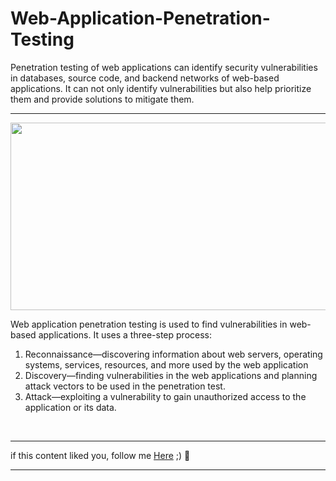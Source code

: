 # Web-Application-Penetration-Testing
Penetration testing of web applications can identify security vulnerabilities in databases, source code, and backend networks of web-based applications. It can not only identify vulnerabilities but also help prioritize them and provide solutions to mitigate them.

*****

<p align="center">
<img src="https://github.com/4bo4yman/Web-Application-Penetration-Testing/assets/156849852/b2cb47de-ee44-43a0-8b7e-b22bcbc2569c" height="300px" width="800px">
</p>

Web application penetration testing is used to find vulnerabilities in web-based applications. It uses a three-step process: 

  1. Reconnaissance—discovering information about web servers, operating systems, services, resources, and more used by the web application
  2. Discovery—finding vulnerabilities in the web applications and planning attack vectors to be used in the penetration test.
  3. Attack—exploiting a vulnerability to gain unauthorized access to the application or its data.


<br>

******
if this content liked you, follow me [Here](https://github.com/4bo4yman) ;) :tada:
*****
